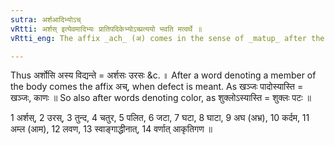```yaml
---
sutra: अर्शआदिभ्योऽच्
vRtti: अर्शस् इत्येवमादिभ्यः प्रातिपदिकेभ्योऽच्प्रत्ययो भवति मत्वर्थे ॥
vRtti_eng: The affix _ach_ (अ) comes in the sense of _matup_ after the words _arsa_ &c.

---
```

Thus अर्शोसि अस्य विद्यन्ते = अर्शसः उरसः &c. ॥ After a word denoting a member of the body comes the affix अच्, when defect is meant. As खञ्जः पादोस्यास्ति = खञ्जः, काणः ॥ So also after words denoting color, as शुक्लोऽस्यास्ति = शुक्लः पटः ॥

1 अर्शस्, 2 उरस्, 3 तुन्द, 4 चतुर, 5 पलित, 6 जटा, 7 घटा, 8 घाटा, 9 अघ (अभ्र), 10 कर्दम, 11 अम्ल (आम), 12 लवण, 13 स्वाङ्गाद्धीनात्, 14 वर्णात् आकृतिगण ॥